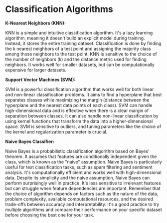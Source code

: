 # **Classification Algorithms**


**K-Nearest Neighbors (KNN):**

KNN is a simple and intuitive classification algorithm.
It's a lazy learning algorithm, meaning it doesn't build an explicit model during training. Instead, it stores the entire training dataset.
Classification is done by finding the k nearest neighbors of a test point and assigning the majority class among those neighbors to the test point.
KNN is sensitive to the choice of the number of neighbors (k) and the distance metric used for finding neighbors.
It works well for smaller datasets, but can be computationally expensive for larger datasets.

**Support Vector Machines (SVM):**

SVM is a powerful classification algorithm that works well for both linear and non-linear classification problems.
It aims to find a hyperplane that best separates classes while maximizing the margin (distance between the hyperplane and the nearest data points of each class).
SVM can handle high-dimensional data and is effective when there is a clear margin of separation between classes.
It can also handle non-linear classification by using kernel functions that transform the data into a higher-dimensional space.
SVM is sensitive to outliers, and tuning parameters like the choice of the kernel and regularization parameter is crucial.

**Naive Bayes Classifier:**

Naive Bayes is a probabilistic classification algorithm based on Bayes' theorem.
It assumes that features are conditionally independent given the class, which is known as the "naive" assumption.
Naive Bayes is particularly useful for text classification tasks, such as spam filtering and sentiment analysis.
It's computationally efficient and works well with high-dimensional data.
Despite its simplicity and the naive assumption, Naive Bayes can perform surprisingly well in practice.
It's less sensitive to irrelevant features but can struggle when feature dependencies are important.
Remember that the choice of algorithm depends on factors such as the nature of the data, problem complexity, available computational resources, and the desired trade-offs between accuracy and interpretability. It's a good practice to try multiple algorithms and compare their performance on your specific dataset before choosing the best one for your task.




